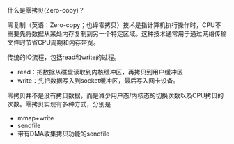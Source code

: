什么是零拷贝(Zero-copy)？

零复制（英语：Zero-copy；也译零拷贝）技术是指计算机执行操作时，CPU不需要先将数据从某处内存复制到另一个特定区域。这种技术通常用于通过网络传输文件时节省CPU周期和内存带宽。


传统的IO流程，包括read和write的过程。
- read：把数据从磁盘读取到内核缓冲区，再拷贝到用户缓冲区
- write：先把数据写入到socket缓冲区，最后写入网卡设备。


零拷贝并不是没有拷贝数据，而是减少用户态/内核态的切换次数以及CPU拷贝的次数。零拷贝实现有多种方式，分别是
- mmap+write
- sendfile
- 带有DMA收集拷贝功能的sendfile
